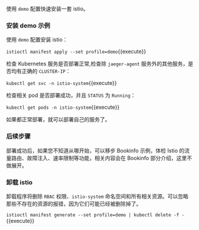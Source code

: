 使用 `demo` 配置快速安装一套 istio。

### 安装 demo 示例

使用 `demo` 配置安装 istio：

`istioctl manifest apply --set profile=demo`{{execute}}

检查 Kubernetes 服务是否部署正常,检查除 `jaeger-agent` 服务外的其他服务，是否均有正确的 `CLUSTER-IP`：

`kubectl get svc -n istio-system`{{execute}}

检查相关 pod 是否部署成功，并且 `STATUS` 为 `Running`：

`kubectl get pods -n istio-system`{{execute}}

如果都正常部署，就可以部署自己的服务了。

### 后续步骤

部署成功后，如果您不知道从哪开始，可以移步 Bookinfo 示例，体检 Istio 的流量路由、故障注入、速率限制等功能，相关内容会在 Bookinfo 部分介绍，这里不做展开。

### 卸载 istio

卸载程序将删除 `RBAC` 权限、`istio-system` 命名空间和所有相关资源。可以忽略那些不存在的资源的报错，因为它们可能已经被删除掉了。

`istioctl manifest generate --set profile=demo | kubectl delete -f -`{{execute}}
